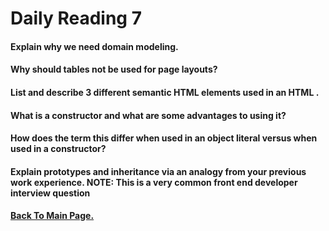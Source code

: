 # Daily Reading 7

#### Explain why we need domain modeling.


#### Why should tables not be used for page layouts?


#### List and describe 3 different semantic HTML elements used in an HTML <table>.


#### What is a constructor and what are some advantages to using it?


#### How does the term this differ when used in an object literal versus when used in a constructor?


#### Explain prototypes and inheritance via an analogy from your previous work experience. NOTE: This is a very common front end developer interview question





#### [Back To Main Page.](https://colorinvert.github.io/reading-notes/)